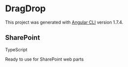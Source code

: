# DragDrop

This project was generated with [Angular CLI](https://github.com/angular/angular-cli) version 1.7.4.


## SharePoint

TypeScript 

Ready to use for SharePoint web parts